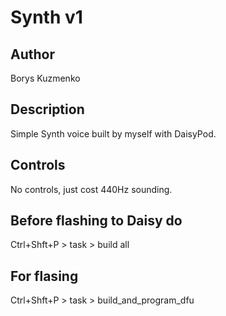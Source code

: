 # Synth v1

## Author

Borys Kuzmenko

## Description
Simple Synth voice built by myself with DaisyPod.


## Controls
No controls, just cost 440Hz sounding.

## Before flashing to Daisy do
Ctrl+Shft+P > task > build all

## For flasing 
Ctrl+Shft+P > task > build_and_program_dfu


